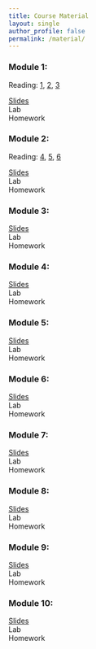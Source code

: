 ```yaml
---
title: Course Material
layout: single
author_profile: false
permalink: /material/
---
```



### Module 1:
Reading: [1](https://umass-data-science.github.io/190fwebsite/textbook/01/what-is-data-science/), [2](https://umass-data-science.github.io/190fwebsite/textbook/02/causality-and-experiments/), [3](https://umass-data-science.github.io/190fwebsite/textbook/03/programming-in-python/)

[Slides](https://github.com/umass-data-science/current-CS108/raw/master/modules/module%201/module%201.pptx)  
Lab  
Homework

### Module 2:
Reading: [4](https://umass-data-science.github.io/190fwebsite/textbook/04/data-types/), [5](https://umass-data-science.github.io/190fwebsite/textbook/05/sequences/), [6](https://umass-data-science.github.io/190fwebsite/textbook/06/tables/)

[Slides](https://github.com/umass-data-science/current-CS108/raw/master/modules/module%202/module%202.pptx)  
Lab  
Homework

### Module 3:
[Slides](https://github.com/umass-data-science/current-CS108/raw/master/modules/module%203/module%203.pptx)  
Lab  
Homework

### Module 4:
[Slides](https://github.com/umass-data-science/current-CS108/raw/master/modules/module%204/module%204.pptx)  
Lab  
Homework

### Module 5:
[Slides](https://github.com/umass-data-science/current-CS108/raw/master/modules/module%205/module%205.pptx)  
Lab  
Homework

### Module 6:
[Slides](https://github.com/umass-data-science/current-CS108/raw/master/modules/module%206/module%206.pptx)  
Lab  
Homework

### Module 7:
[Slides](https://github.com/umass-data-science/current-CS108/raw/master/modules/module%207/module%207.pptx)  
Lab  
Homework

### Module 8:
[Slides](https://github.com/umass-data-science/current-CS108/raw/master/modules/module%208/module%208.pptx)  
Lab  
Homework

### Module 9:
[Slides](https://github.com/umass-data-science/current-CS108/raw/master/modules/module%209/module%209.pptx)  
Lab  
Homework

### Module 10:
[Slides](https://github.com/umass-data-science/current-CS108/raw/master/modules/module%2010/module%2010.pptx)  
Lab  
Homework




